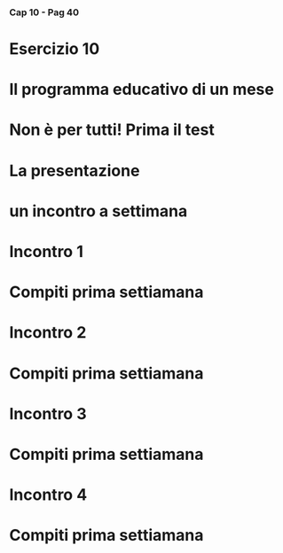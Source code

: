 ### Cap 10 - Pag 40

# Esercizio 10

# Il programma educativo di un mese

# Non è per tutti! Prima il test

# La presentazione

# un incontro a settimana


# Incontro 1 
# Compiti prima settiamana

# Incontro 2 
# Compiti prima settiamana

# Incontro 3 
# Compiti prima settiamana

# Incontro 4 
# Compiti prima settiamana
<!--stackedit_data:
eyJoaXN0b3J5IjpbMzI4ODg2NzgsLTU1NjE0MzY2M119
-->

<!-- Maestro del cuore
-->